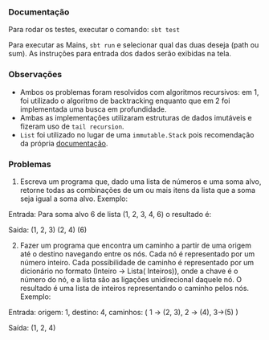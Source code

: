 ### Documentação

Para rodar os testes, executar o comando: `sbt test`

Para executar as Mains, `sbt run` e selecionar qual das duas deseja (path ou sum). As instruções para entrada dos dados
serão exibidas na tela.

### Observações

- Ambos os problemas foram resolvidos com algoritmos recursivos: em 1, foi utilizado o algoritmo de backtracking 
enquanto que em 2 foi implementada uma busca em profundidade.
- Ambas as implementações utilizaram estruturas de dados imutáveis e fizeram uso de `tail recursion`.
- `List` foi utilizado no lugar de uma `immutable.Stack` pois recomendação da própria 
[documentação](http://www.scala-lang.org/api/current/index.html#scala.collection.immutable.Stack).

### Problemas

1. Escreva um programa que, dado uma lista de números e uma soma alvo, retorne todas as combinações de um ou mais itens da lista que a soma seja igual a soma alvo.
Exemplo:

Entrada: Para soma alvo 6 de lista (1, 2, 3, 4, 6) o resultado é:

Saida: (1, 2, 3)
(2, 4)
(6)


2. Fazer um programa que encontra um caminho a partir de uma origem até o destino navegando entre os nós. Cada nó é representado por um número inteiro. Cada possibilidade de caminho é representado por um dicionário no formato (Inteiro -> Lista( Inteiros)), onde a chave é o número do nó, e a lista são as ligações unidirecional daquele nó. O resultado é uma lista de inteiros representando o caminho pelos nós.
Exemplo:

Entrada: origem: 1, destino: 4, caminhos: ( 1 -> (2, 3), 2 -> (4), 3->(5) )

Saída: (1, 2, 4)
